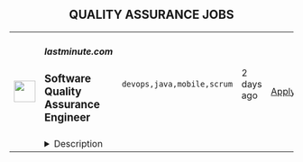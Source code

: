 <div align="center"><h2>QUALITY ASSURANCE JOBS</h2></div><table><tr>
                <td width="100" height="100" rowspan="2">
                    <img src="https://remotive.com/job/1682724/logo" width="38px" height="auto">
                </td>
                <td width="300">
                    <h5>lastminute.com</h5>
                    <h3>Software Quality Assurance Engineer</h3>
                </td>
                <td width="300">
                    <code>devops,java,mobile,scrum</code>
                </td>
                <td width="200">
                <text>2 days ago</text>
                </td>
                <td width="100" rowspan="2">
                <a href="https://remotive.com/remote-jobs/qa/software-quality-assurance-engineer-1682724" align="right" target="_blank">Apply</a>
                </td>
            </tr>
            <tr>
                <td colspan="3">
                <details><summary>Description</summary>
                <p><br><br></p>
<div class="h3">Company Description</div>
<p>lastminute.com is the European Travel Tech leader in Dynamic Holiday Packages. It operates a portfolio of well-known brands such as lastminute.com, Volagratis, Rumbo, weg.de, Bravofly, Jetcost and Hotelscan.</p>
<p>Our mission is to lead the travel industry by leveraging technology to simplify, personalise, and enhance our customers’ travel experience. Experts in brightening up online travel, we help our customers find and do "whatever makes them pink".</p>
<p>We continuously invest in talented people who ensure our offering is closer to the needs of the customers and keep us at the cutting edge of technology evolution. We run our business in 17 languages and 40 countries, with more than 1,500 employees spread across our offices worldwide, developing our own products and services to power the entire traveller journey for millions of people.</p>
<p>At the heart of our culture is a commitment to inclusion across race, gender, age, sexual orientation, religion, gender identity or expression and accessibility. We strongly believe in an equal opportunity space, which is welcoming and celebrates the uniqueness of everyone who works here. We value different lived experiences and respect viewpoints, as we know unicity drives innovation. We want to make sure our people reflect the communities across the world we help travel.</p>
<p><a href="http://lastminute.com/" rel="nofollow"><u>lastminute.com</u></a> N.V. is a publicly-traded company listed under the ticker symbol LMN on the SIX Swiss Exchange.</p>
<p><br><br></p>
<div class="h3">Job Description</div>
<p>lastminute.com is looking for a QA Engineer with certified experience to join our QA Center of Excellence department. If you are passionate about software testing, think quality goes first, and you believe that our mission is making sure our customers have the smoothest end-to-end experience ever, let us meet you cause it sounds like we might have something in common :) </p>
<p>With our QA CoE, we want to enable Engineers and Business to release features quickly and reliably through testing, tooling and automation frameworks, spreading the knowledge to the overall company. </p>
<p>You will work closely with Dev Teams to provide solutions for test automation, regression, end-to-end and system test, and with DevOps and SREs to build and maintain testing infrastructures. </p>
<p>We are now in the process of introducing the QA Strategy in the company, helping teams with its adoption and working on the Critical User Journeys tests, therefore, we are looking for a specialist who would help us achieve these goals.</p>
<p>What do we (Members of QA CoE) do:</p>
<ul style="">
<li style="">Run quality discovery (incl. initial audits, analyses, understanding path to production)</li>
<li style="">Provide quality advisory (incl. active participation in defining QA strategy and test plans, impact on adjusting project’s workflows, automation strategy, mentoring and coaching, providing solutions on how to improve the quality of the product)</li>
<li style="">We are involved in test planning and executions (incl. designing and development of the automation test framework, and test suite for our web-based software applications, mobile applications, APIs and communications paths at the component level as well as at the system level along with other QA team members)</li>
<li style="">Detect and track software defects, bugs and inconsistencies</li>
<li style="">Collaborate closely with other team members and departments</li>
<li style="">Work with Engineers and Product Owners to identify steps to reproduce and update test suite when issues are reported in production</li>
<li style="">Apply quality engineering principals throughout the Agile product lifecycle</li>
<li style="">Provide support and documentation </li>
<li style="">Provide feedback on flows and possible improvements from the end user perspective</li>
<li style="">Identify performance issues and suggest possible improvements and/or metrics</li>
</ul>
<p>The QA Center of Excellence department was established this year, therefore, please find below a short status update:</p>
<ul style="">
<li style="">We keep our code in GitLab repos and use automated tests on demand but we are also developing our Critical User Journey tests which are running as per the schedule</li>
<li style="">Tests are written in Java technology</li>
<li style="">We use BrowserStack for cross app and browser testing</li>
<li style="">We write tests for the lastminute.com platforms </li>
<li style="">We collaborate with the Engineering Teams to empower them with the knowledge and tools</li>
<li style="">We started the adaptation process with pilot Teams</li>
</ul>
<p><br><br></p>
<div class="h3">Qualifications</div>
<p>Job requirements:</p>
<ul style="">
<li style="">+5  years experience in Software Quality Assurance </li>
<li style="">Experience in developing automated scripts </li>
<li style="">Knowledge of Test Automation Patterns and tools (i.e Selenium, Cucumber, Jmeter, Gatling, Hoverfly, PlayWright)</li>
<li style="">Knowledge of Bug tracking tools (we are using JIRA)</li>
<li style="">Good Knowledge of Testing processes, documentation</li>
<li style="">Experience in Manual Testing of Web applications</li>
<li style="">Good English is a must (we are working in an international company and all communication is in English)</li>
<li style="">Good knowledge in testing and work experience in Agile methodologies (Scrum, Kanban)</li>
<li style="">ISTQB certification will be an added advantage</li>
<li style="">Proven track record of ability to work independently with minimal supervision from lead/manager</li>
<li style="">Proactively research and suggest new Quality Assurance products</li>
<li style="">Hands on knowledge of automated testing in CI/CD (Gitlab pipelines) </li>
<li style="">Experience in testing mobile applications would be an advantage</li>
</ul>
<p>Abilities/qualities: </p>
<ul style="">
<li style="">Ability to communicate, write and synthesise information</li>
<li style="">Good communication skills - written and verbal     </li>
<li style="">Enthusiasm to learn new technologies</li>
<li style="">Self-starter: the attitude of taking initiatives, bringing new ideas and going extra mile to reach the goals</li>
</ul>
<p>Hiring Process</p>
<p>Candidates for this position can generally expect a hiring process similar to the following (note that depending on location and availability, the process may be slightly modified and can be completed in its entirety within 2-3 weeks).</p>
<ul style="">
<li style="">Selected candidates receive the first feedback on their application from our recruitment team</li>
<li style="">HR interview</li>
<li style="">Technical interview</li>
<li style="">Interview follow-up: Candidates will receive feedback from our recruitment team</li>
</ul>
<p><br><br></p>
<div class="h3">Additional Information</div>
<p>By joining our company, you will have the chance to:</p>
<ul style="">
<li style="">Join a dynamic team in an inclusive-international environment</li>
<li style="">Grow thanks to the career journey and our internal mobility perspective</li>
<li style="">Manage your own schedule thanks to the flexible start and end of the working day</li>
<li style="">Work a shorter working week (36h), of which 4 hours on Friday morning</li>
<li style="">Get focus time for learning, development and deep work on Friday mornings</li>
<li style="">Work partially or fully remote according to local laws</li>
<li style="">Enjoy continuous training thanks to our company platform</li>
<li style="">Benefit from employee discounts on travel</li>
<li style="">Receive 2 days off per year for the purpose of volunteering</li>
<li style="">Get free snacks / fruit / hot drinks / water / beverages at our offices</li>
<li style="">Participate in amazing winter and summer corporate events</li>
<li style="">Benefit from extended parental or marriage leave according to local laws</li>
</ul>
<img src="https://remotive.com/job/track/1682724/blank.gif?source=public_api" alt=""/>
                </details>
                </td>
            </tr></table>